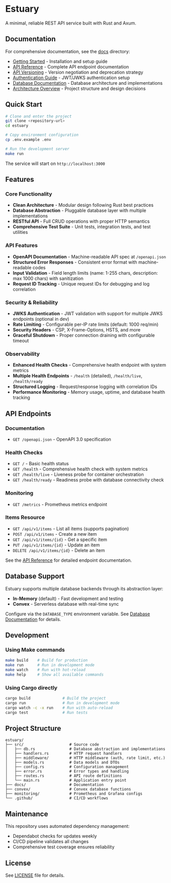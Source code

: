 # Estuary

A minimal, reliable REST API service built with Rust and Axum.

## Documentation

For comprehensive documentation, see the [docs](./docs/) directory:

- [Getting Started](./docs/getting-started.md) - Installation and setup guide
- [API Reference](./docs/api-reference.md) - Complete API endpoint documentation
- [API Versioning](./docs/api-versioning.md) - Version negotiation and deprecation strategy
- [Authentication Guide](./docs/authentication.md) - JWT/JWKS authentication setup
- [Database Documentation](./docs/database/) - Database architecture and implementations
- [Architecture Overview](./docs/README.md) - Project structure and design decisions

## Quick Start

```bash
# Clone and enter the project
git clone <repository-url>
cd estuary

# Copy environment configuration
cp .env.example .env

# Run the development server
make run
```

The service will start on `http://localhost:3000`

## Features

### Core Functionality
- **Clean Architecture** - Modular design following Rust best practices
- **Database Abstraction** - Pluggable database layer with multiple implementations
- **RESTful API** - Full CRUD operations with proper HTTP semantics
- **Comprehensive Test Suite** - Unit tests, integration tests, and test utilities

### API Features
- **OpenAPI Documentation** - Machine-readable API spec at `/openapi.json`
- **Structured Error Responses** - Consistent error format with machine-readable codes
- **Input Validation** - Field length limits (name: 1-255 chars, description: max 1000 chars) with sanitization
- **Request ID Tracking** - Unique request IDs for debugging and log correlation

### Security & Reliability
- **JWKS Authentication** - JWT validation with support for multiple JWKS endpoints (optional in dev)
- **Rate Limiting** - Configurable per-IP rate limits (default: 1000 req/min)
- **Security Headers** - CSP, X-Frame-Options, HSTS, and more
- **Graceful Shutdown** - Proper connection draining with configurable timeout

### Observability
- **Enhanced Health Checks** - Comprehensive health endpoint with system metrics
- **Multiple Health Endpoints** - `/health` (detailed), `/health/live`, `/health/ready`
- **Structured Logging** - Request/response logging with correlation IDs
- **Performance Monitoring** - Memory usage, uptime, and database health tracking

## API Endpoints

### Documentation
- `GET /openapi.json` - OpenAPI 3.0 specification

### Health Checks
- `GET /` - Basic health status
- `GET /health` - Comprehensive health check with system metrics
- `GET /health/live` - Liveness probe for container orchestration
- `GET /health/ready` - Readiness probe with database connectivity check

### Monitoring
- `GET /metrics` - Prometheus metrics endpoint

### Items Resource
- `GET /api/v1/items` - List all items (supports pagination)
- `POST /api/v1/items` - Create a new item
- `GET /api/v1/items/{id}` - Get a specific item
- `PUT /api/v1/items/{id}` - Update an item
- `DELETE /api/v1/items/{id}` - Delete an item

See the [API Reference](./docs/api-reference.md) for detailed endpoint documentation.

## Database Support

Estuary supports multiple database backends through its abstraction layer:

- **In-Memory** (default) - Fast development and testing
- **Convex** - Serverless database with real-time sync

Configure via the `DATABASE_TYPE` environment variable. See [Database Documentation](./docs/database/) for details.

## Development

### Using Make commands
```bash
make build    # Build for production
make run      # Run in development mode
make watch    # Run with hot-reload
make help     # Show all available commands
```

### Using Cargo directly
```bash
cargo build              # Build the project
cargo run                # Run in development mode
cargo watch -c -x run    # Run with auto-reload
cargo test               # Run tests
```

## Project Structure

```
estuary/
├── src/                    # Source code
│   ├── db.rs               # Database abstraction and implementations
│   ├── handlers.rs         # HTTP request handlers
│   ├── middleware/         # HTTP middleware (auth, rate limit, etc.)
│   ├── models.rs           # Data models and DTOs
│   ├── config.rs           # Configuration management
│   ├── error.rs            # Error types and handling
│   ├── routes.rs           # API route definitions
│   └── main.rs             # Application entry point
├── docs/                   # Documentation
├── convex/                 # Convex database functions
├── monitoring/             # Prometheus and Grafana configs
└── .github/                # CI/CD workflows
```

## Maintenance

This repository uses automated dependency management:
- Dependabot checks for updates weekly
- CI/CD pipeline validates all changes
- Comprehensive test coverage ensures reliability

## License

See [LICENSE](./LICENSE) file for details.
